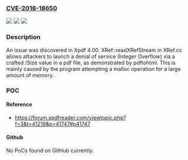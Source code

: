 ### [CVE-2018-18650](https://cve.mitre.org/cgi-bin/cvename.cgi?name=CVE-2018-18650)
![](https://img.shields.io/static/v1?label=Product&message=n%2Fa&color=blue)
![](https://img.shields.io/static/v1?label=Version&message=n%2Fa&color=blue)
![](https://img.shields.io/static/v1?label=Vulnerability&message=n%2Fa&color=brighgreen)

### Description

An issue was discovered in Xpdf 4.00. XRef::readXRefStream in XRef.cc allows attackers to launch a denial of service (Integer Overflow) via a crafted /Size value in a pdf file, as demonstrated by pdftohtml. This is mainly caused by the program attempting a malloc operation for a large amount of memory.

### POC

#### Reference
- https://forum.xpdfreader.com/viewtopic.php?f=3&t=41219&p=41747#p41747

#### Github
No PoCs found on GitHub currently.

